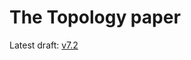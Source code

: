 # The Topology paper

Latest draft: [v7.2](https://github.com/topology-foundation/paper/blob/main/drafts/topology-draft-v7.3.pdf)
